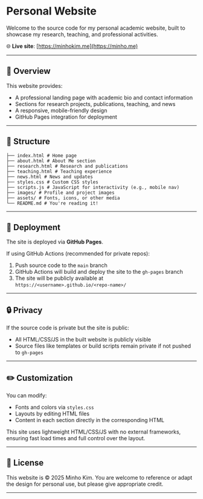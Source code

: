 # Personal Website
Welcome to the source code for my personal academic website, built to showcase my research, teaching, and professional activities.

🌐 **Live site**: [https://minhokim.me](https://minho.me)

---

## 🧾 Overview

This website provides:
- A professional landing page with academic bio and contact information
- Sections for research projects, publications, teaching, and news
- A responsive, mobile-friendly design
- GitHub Pages integration for deployment

---

## 📁 Structure
```
├── index.html # Home page
├── about.html # About Me section
├── research.html # Research and publications
├── teaching.html # Teaching experience
├── news.html # News and updates
├── styles.css # Custom CSS styles
├── scripts.js # JavaScript for interactivity (e.g., mobile nav)
├── images/ # Profile and project images
├── assets/ # Fonts, icons, or other media
└── README.md # You're reading it!
```

---

## 🚀 Deployment

The site is deployed via **GitHub Pages**.

If using GitHub Actions (recommended for private repos):

1. Push source code to the `main` branch
2. GitHub Actions will build and deploy the site to the `gh-pages` branch
3. The site will be publicly available at `https://<username>.github.io/<repo-name>/`

---

## 🔒 Privacy

If the source code is private but the site is public:
- All HTML/CSS/JS in the built website is publicly visible
- Source files like templates or build scripts remain private if not pushed to `gh-pages`

---

## ✏️ Customization

You can modify:
- Fonts and colors via `styles.css`
- Layouts by editing HTML files
- Content in each section directly in the corresponding HTML

This site uses lightweight HTML/CSS/JS with no external frameworks, ensuring fast load times and full control over the layout.

---

## 📄 License

This website is © 2025 Minho Kim. You are welcome to reference or adapt the design for personal use, but please give appropriate credit.

---
